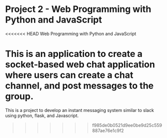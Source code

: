 # Project 2 - Web Programming with Python and JavaScript

<<<<<<< HEAD
Web Programming with Python and JavaScript

This is an application to create a socket-based web chat application where users can create a chat channel, and post messages to the group.
=======
This is a project to develop an instant messaging system similar to slack using python, flask, and Javascript.
>>>>>>> f985de0b0521d9ee0be9d25c559887ae76e1c9f2
